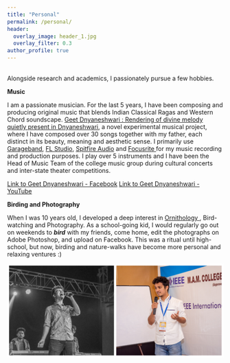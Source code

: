 ```yaml
---
title: "Personal"
permalink: /personal/
header:
  overlay_image: header_1.jpg
  overlay_filter: 0.3
author_profile: true
---
```

<br>
Alongside research and academics, I passionately pursue a few hobbies.
<br>

<b> Music </b>

I am a passionate musician. For the last 5 years, I have been composing and producing original music that blends Indian Classical Ragas and Western Chord soundscape. 
<a href="https://sites.google.com/view/geetdnyaneshwari"> Geet Dnyaneshwari : Rendering of divine melody quietly present in Dnyaneshwari</a>, a novel experimental musical project, 
where I have composed over 30 songs together with my father, each distinct in its beauty, meaning and aesthetic sense. 
I primarily use <a href = "https://www.apple.com/in/mac/garageband/">Garageband</a>, <a href = "https://www.image-line.com/flstudio/">FL Studio</a>,
<a href = "https://www.spitfireaudio.com/labs/">Spitfire Audio</a> and <a href = "https://focusrite.com/en"> Focusrite </a> for my music recording and production purposes. I play over 5 instruments and I have been the Head of Music Team of the college music group during cultural concerts and inter-state theater competitions.

[Link to Geet Dnyaneshwari - Facebook](https://www.facebook.com/geet.dnyaneshwari)
[Link to Geet Dnyaneshwari - YouTube](https://www.youtube.com/channel/UCzlri9H73GLpjcclxk1V_yA/featured)

<b> Birding and Photography </b>

When I was 10 years old, I developed a deep interest in <a href = "https://en.wikipedia.org/wiki/Ornithology"> Ornithology </a>, Bird-watching and Photography. As a school-going kid, I would regularly go out on weekends to <b><i>bird</i></b> with my friends, come home, edit the photographs on Adobe Photoshop, and upload on Facebook. This was a ritual until high-school, but now, birding and nature-walks have become more personal and relaxing ventures :)
<br>

<img src = "/images/Github Club.jpg">
